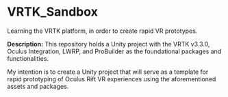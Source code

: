# VRTK_Sandbox
Learning the VRTK platform, in order to create rapid VR prototypes.

<b>Description:</b>
This repository holds a Unity project with the VRTK v3.3.0, Oculus Integration, LWRP, and ProBuilder as the foundational packages and functionalities. 

My intention is to create a Unity project that will serve as a template for rapid prototyping of Oculus Rift VR experiences using the aforementioned assets and packages. 
